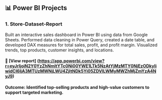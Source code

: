 ## 📊 Power BI Projects

### 1. Store-Dataset-Report
Built an interactive sales dashboard in Power BI using data from Google Sheets. Performed data cleaning in Power Query, created a date table, and developed DAX measures for total sales, profit, and profit margin. Visualized trends, top products, customer insights, and locations.
#### 🔗 [View report] (https://app.powerbi.com/view?r=eyJrIjoiN2Y0YzZhNmItYTc0Ni00YWE1LTk5NzAtYjMzMTY0NjEzODkyIiwidCI6IjA3MTUzMWNjLWU4ZjItNDk5Yi05ZDVlLWMyMWZhMjZmYzA4NyJ9)
#### Outcome: Identified top-selling products and high-value customers to support targeted marketing.
